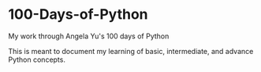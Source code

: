 # 100-Days-of-Python
My work through Angela Yu's 100 days of Python

This is meant to document my learning of basic, intermediate, and advance Python concepts.
